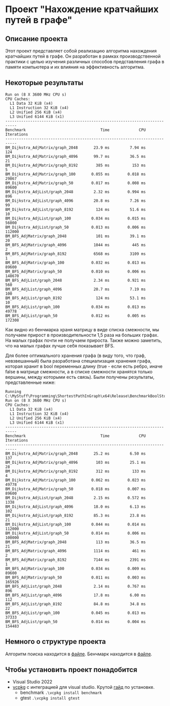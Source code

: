 # Проект "Нахождение кратчайших путей в графе"
## Описание проекта
Этот проект представляет собой реализацию алгоритма нахождения кратчайших путей в графе.
Он разработан в рамках производственной практики с целью изучения различных способов
представления графа в памяти компьютера и их влияния на эффективность алгоритма.

## Некоторые результаты
```
Run on (8 X 3600 MHz CPU s)
CPU Caches:
  L1 Data 32 KiB (x4)
  L1 Instruction 32 KiB (x4)
  L2 Unified 256 KiB (x4)
  L3 Unified 6144 KiB (x1)
---------------------------------------------------------------------------
Benchmark                                 Time             CPU   Iterations
---------------------------------------------------------------------------
BM_Dijkstra_AdjMatrix/graph_2048       23.9 ms         7.94 ms          124
BM_Dijkstra_AdjMatrix/graph_4096       99.7 ms         36.5 ms           21
BM_Dijkstra_AdjMatrix/graph_8192        385 ms          153 ms            5
BM_Dijkstra_AdjMatrix/graph_100       0.055 ms        0.018 ms        29867
BM_Dijkstra_AdjMatrix/graph_50        0.017 ms        0.008 ms        89600
BM_Dijkstra_AdjList/graph_2048         2.32 ms        0.994 ms          896
BM_Dijkstra_AdjList/graph_4096         20.8 ms         7.26 ms           99
BM_Dijkstra_AdjList/graph_8192          124 ms         51.6 ms           10
BM_Dijkstra_AdjList/graph_100         0.034 ms        0.015 ms        56000
BM_Dijkstra_AdjList/graph_50          0.013 ms        0.006 ms       112000
BM_BFS_AdjMatrix/graph_2048             101 ms         39.1 ms           20
BM_BFS_AdjMatrix/graph_4096            1044 ms          445 ms            2
BM_BFS_AdjMatrix/graph_8192            6568 ms         3109 ms            1
BM_BFS_AdjMatrix/graph_100            0.032 ms        0.013 ms        89600
BM_BFS_AdjMatrix/graph_50             0.010 ms        0.006 ms       148670
BM_BFS_AdjList/graph_2048              2.34 ms        0.921 ms          560
BM_BFS_AdjList/graph_4096              20.7 ms         7.19 ms          100
BM_BFS_AdjList/graph_8192               124 ms         53.1 ms           10
BM_BFS_AdjList/graph_100              0.034 ms        0.013 ms        49778
BM_BFS_AdjList/graph_50               0.012 ms        0.005 ms       172308
```
Как видно из бенчмарка храня матрицу в виде списка смежности, мы получаем прирост в производительности 1,5 раза на больших графах. На малых графаx почти не получаем прироста. Также можно заметить, что на малых графах лучше себя показывает BFS.

Для более оптимального хранения графа (в виду того, что граф, невзвешанный) была разработана специализация хранения графа, которая хранит в bool переменных длину (true - если есть ребро, иначе false в матрице смежности, а в списке смежности хранятся только вершины, между которыми есть связь). Были получены результаты, представленные ниже:
```
Running C:\MyStuff\Programming\ShortestPathInGraph\x64\Release\BenchmarkBoolStorage.exe
Run on (8 X 3600 MHz CPU s)
CPU Caches:
  L1 Data 32 KiB (x4)
  L1 Instruction 32 KiB (x4)
  L2 Unified 256 KiB (x4)
  L3 Unified 6144 KiB (x1)
---------------------------------------------------------------------------
Benchmark                                 Time             CPU   Iterations
---------------------------------------------------------------------------
BM_Dijkstra_AdjMatrix/graph_2048       25.2 ms         6.50 ms          137
BM_Dijkstra_AdjMatrix/graph_4096        103 ms         25.1 ms           28
BM_Dijkstra_AdjMatrix/graph_8192        312 ms          133 ms            4
BM_Dijkstra_AdjMatrix/graph_100       0.062 ms        0.023 ms        49778
BM_Dijkstra_AdjMatrix/graph_50        0.018 ms        0.007 ms        89600
BM_Dijkstra_AdjList/graph_2048         2.15 ms        0.572 ms         1338
BM_Dijkstra_AdjList/graph_4096         18.0 ms         6.13 ms          102
BM_Dijkstra_AdjList/graph_8192         85.3 ms         23.8 ms           21
BM_Dijkstra_AdjList/graph_100         0.044 ms        0.014 ms       112000
BM_Dijkstra_AdjList/graph_50          0.014 ms        0.006 ms       100000
BM_BFS_AdjMatrix/graph_2048             113 ms         36.5 ms           21
BM_BFS_AdjMatrix/graph_4096            1114 ms          461 ms            2
BM_BFS_AdjMatrix/graph_8192            7144 ms         2391 ms            1
BM_BFS_AdjMatrix/graph_100            0.034 ms        0.009 ms        89600
BM_BFS_AdjMatrix/graph_50             0.011 ms        0.003 ms       165926
BM_BFS_AdjList/graph_2048              2.14 ms        0.767 ms          896
BM_BFS_AdjList/graph_4096              17.8 ms         6.00 ms          112
BM_BFS_AdjList/graph_8192              84.8 ms         34.8 ms           22
BM_BFS_AdjList/graph_100              0.045 ms        0.013 ms        37333
BM_BFS_AdjList/graph_50               0.014 ms        0.004 ms       154483
```

## Немного о структуре проекта
Алгоритм поиска находится в [файле](./Graph/ShortestPathManager.cpp).
Бенчмарк находится в [файле](./Benchmark/DijkstraBM.cpp).

## Чтобы установить проект понадобится
- Visual Studio 2022
- [vcpkg](https://github.com/microsoft/vcpkg) с интеграцией для visual studio. Крутой [гайд](https://www.youtube.com/watch?v=0h1lC3QHLHU) по установке.
  - benchmark 
```.\vcpkg install benchmark```  
  - gtest 
```.\vcpkg install gtest```
